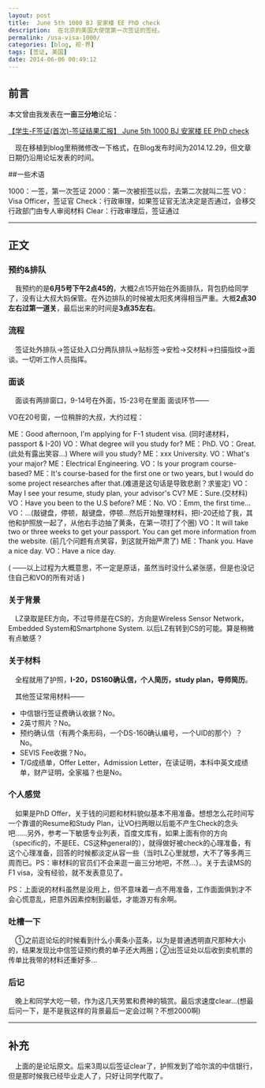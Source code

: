 ```yaml
---
layout: post
title:  June 5th 1000 BJ 安家楼 EE PhD check
description:  在北京的美国大使馆第一次签证的签经。
permalink: /usa-visa-1000/
categories: [blog, 视·界]
tags: [签证, 美国]
date: 2014-06-06 00:49:12
--- 
```


## 前言

本文曾由我发表在**一亩三分地**论坛：

[【学生-F签证(首次)-签证结果汇报】 June 5th 1000 BJ 安家楼 EE PhD check](http://www.1point3acres.com/bbs/forum.php?mod=viewthread&tid=99695&page=1#pid1335724)

　现在移植到blog里稍微修改一下格式，在Blog发布时间为2014.12.29，但文章日期仍沿用论坛发表的时间。

##一些术语

1000：一签，第一次签证
2000：第一次被拒签以后，去第二次就叫二签
VO：Visa Officer，签证官
Check：行政审理，如果签证官无法决定是否通过，会移交行政部门由专人审阅材料
Clear：行政审理后，签证通过

----

## 正文

### 预约&排队

　我预约的是**6月5号下午2点45的**，大概2点15开始在外面排队，背包扔给同学了，没有让大叔大妈保管。在外边排队的时候被太阳炙烤得相当严重。大概**2点30左右过第一道关**，最后出来的时间是**3点35左右**。

### 流程

　签证处外排队->签证处入口分两队排队->贴标签->安检->交材料->扫描指纹->面谈。一切听工作人员指挥。

### 面谈

　面谈有两排窗口，9-14号在外面，15-23号在里面
面谈环节——

VO在20号窗，一位稍胖的大叔，大约过程：

ME：Good afternoon, I'm applying for F-1 student visa. (同时递材料，passport & I-20)
VO：What degree will you study for?
ME：PhD.
VO：Great.(此处有露出笑容…) Where will you study?
ME：xxx University.
VO：What's your major?
ME：Electrical Engineering.
VO：Is your program course-based?
ME：It's course-based for the first one or two years, but I would do some project researches after that.(难道是这句话是导致悲剧？求鉴定)
VO：May I see your resume, study plan, your advisor's CV?
ME：Sure.(交材料)
VO：Have you been to the U.S before?
ME：No.
VO：Emm, the first time...
VO：...(敲键盘，停顿，敲键盘，停顿…然后开始整理材料，把I-20还给了我，其他和护照放一起了，从他右手边抽了黄条，在第一项打了个圈)
VO：It will take two or three weeks to get your passport. You can get more information from the website. (前几个问题有点笑容，到这就开始严肃了)
ME：Thank you. Have a nice day.
VO：Have a nice day.

( ——以上过程为大概意思，不一定是原话，虽然当时没什么紧张感，但是也没记住自己和VO的所有对话 )

### 关于背景

　LZ录取是EE方向，不过导师是在CS的，方向是Wireless Sensor Network，Embedded System和Smartphone System. 以后LZ有转到CS的可能。算是稍微有点敏感？

### 关于材料

　全程就用了护照，**I-20，DS160确认信，个人简历，study plan，导师简历**。

　其他签证常用材料——

* 中信银行签证费确认收据？No。
* 2英寸照片？No。
* 预约确认信（有两个条形码，一个DS-160确认编号，一个UID的那个）？No。
* SEVIS Fee收据？No。
* T/G成绩单，Offer Letter，Admission Letter，在读证明，本科中英文成绩单，财产证明，全家福？也是No。

### 个人感觉

　如果是PhD Offer，关于钱的问题和材料貌似基本不用准备。想想怎么花时间写一个靠谱的Resume和Study Plan，让VO扫两眼以后能不产生Check的念头吧……另外，参考一下敏感专业列表，百度文库有，如果上面有你的方向（specific的，不是EE、CS这种general的），就得做好被check的心理准备，有这个心理准备，回答的时候都淡定从容一些（当时LZ心里就想，大不了等多两三周而已。PS：审材料的官员们不会来逛一亩三分地吧，不然…）。关于去读MS的F1 visa，没有经验，就不发表意见了。

PS：上面说的材料虽然是没用上，但不意味着一点不用准备，工作面面俱到才不会心慌意乱，把意外因素控制到最低，才能游刃有余啊。

### 吐槽一下 

　①之前逛论坛的时候看到什么小黄条小蓝条，以为是普通透明直尺那种大小的，结果发现比中信签证预约费的单子还大两圈；②出签证处以后收到卖机票的传单比我带的材料还重好多…

### 后记

　晚上和同学大吃一顿，作为这几天劳累和费神的犒赏。最后求速度clear…(想最后问一下，是不是我这样的背景最后一定会过啊？不想2000啊)

------

## 补充

　上面的是论坛原文。后来3周以后签证clear了，护照发到了哈尔滨的中信银行，但是那时候我已经毕业走人了，只好让同学代取了。